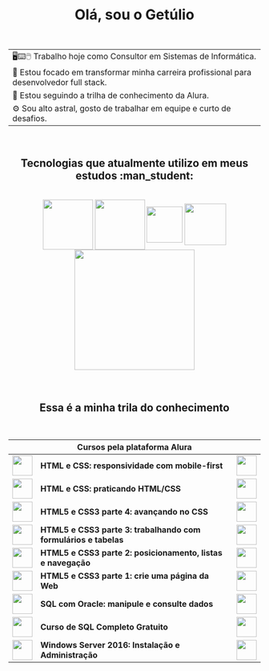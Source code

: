 <div align="center">
 
<h1>Olá, sou o Getúlio</h1></br>
    
<div>
    
| |
|----------|
| :desktop_computer::keyboard::computer_mouse: Trabalho hoje como Consultor em Sistemas de Informática.|
| :dart: Estou focado em transformar minha carreira profissional para desenvolvedor full stack.|
| :notebook_with_decorative_cover:	Estou seguindo a trilha de conhecimento da Alura.|
| :gear: Sou alto astral, gosto de trabalhar em equipe e curto de desafios.|
</div></br>
     
<h2>Tecnologias que atualmente utilizo em meus estudos :man_student:</h2></br>

<div>
    <img align="center" alt"SQL Server" src="https://user-images.githubusercontent.com/82662952/175071995-9bd747a9-572f-4ab6-95c2-a23960c5d755.png" width ="100px">
    <img align="center" alt"HTML5" src="https://user-images.githubusercontent.com/82662952/175069520-69dd05af-b496-4ad2-8375-417aa618a1f6.png" width ="100px">
    <img align="center" alt"CSS3" src="https://user-images.githubusercontent.com/82662952/175072310-9eee7c90-ae32-4b8b-ae66-f097be7d348c.png" width ="72px">
    <img align="center" alt"html5" src="https://user-images.githubusercontent.com/82662952/175074743-5ff822b8-a1bf-4fb2-a3f5-eaebbf58bd85.png" width ="83px">  
    <img align="center" alt"html5" src="https://user-images.githubusercontent.com/82662952/175075264-df7ca335-bf03-473c-98fd-ab82af6dddd4.png" width ="240px">
</div></br></br>
  





<h2>Essa é a minha trila do conhecimento</h2></br> 

<div>


| |Cursos pela plataforma Alura | |
|----------|----------|----------:|
| <img src="https://user-images.githubusercontent.com/82662952/176424357-de7d6b3d-2841-4540-9f3d-25081a6a4eb8.svg" width ="40px" > | **HTML e CSS: responsividade com mobile-first** | <a href="https://github.com/Getulio-Nunes/CERTIFICADOS/blob/main/Certificado-Alura.png"><img src="https://user-images.githubusercontent.com/82662952/175041996-9bf6c22b-7803-49e9-ac45-91bbdd0b0e5d.png" width ="40px"></a>|
| <img src="https://user-images.githubusercontent.com/82662952/175053470-bf7e5a82-0696-4fd0-b928-31eaefed34e2.svg" width ="40px" > | **HTML e CSS: praticando HTML/CSS** | <a href="https://github.com/Getulio-Nunes/CERTIFICADOS/blob/main/Certificado-Alura.png"><img src="https://user-images.githubusercontent.com/82662952/175041996-9bf6c22b-7803-49e9-ac45-91bbdd0b0e5d.png" width ="40px"></a>|
| <img src="https://user-images.githubusercontent.com/82662952/175042797-571da2d8-d342-496c-9a25-4ccaf1eb943a.svg" width ="40px" > | **HTML5 e CSS3 parte 4: avançando no CSS** | <a href="https://github.com/Getulio-Nunes/CERTIFICADOS/blob/main/Certificado-Alura.png"><img src="https://user-images.githubusercontent.com/82662952/175041996-9bf6c22b-7803-49e9-ac45-91bbdd0b0e5d.png" width ="40px"></a>|
| <img src="https://user-images.githubusercontent.com/82662952/175039524-05fbee05-c8ce-4ccd-9ec3-3a97364088cd.svg" width ="40px" > | **HTML5 e CSS3 parte 3: trabalhando com formulários e tabelas** |<a href="https://github.com/Getulio-Nunes/CERTIFICADOS/blob/main/Certificado-Alura.png"><img src="https://user-images.githubusercontent.com/82662952/175041996-9bf6c22b-7803-49e9-ac45-91bbdd0b0e5d.png" width ="40px"></a>|
| <img src="https://user-images.githubusercontent.com/82662952/175042797-571da2d8-d342-496c-9a25-4ccaf1eb943a.svg" width ="40px" > | **HTML5 e CSS3 parte 2: posicionamento, listas e navegação** | <a href="https://github.com/Getulio-Nunes/CERTIFICADOS/blob/main/Certificado-Alura.png"><img src="https://user-images.githubusercontent.com/82662952/175041996-9bf6c22b-7803-49e9-ac45-91bbdd0b0e5d.png" width ="40px"></a>|
| <img src="https://user-images.githubusercontent.com/82662952/175039524-05fbee05-c8ce-4ccd-9ec3-3a97364088cd.svg" width ="40px" > | **HTML5 e CSS3 parte 1: crie uma página da Web** |<a href="https://github.com/Getulio-Nunes/CERTIFICADOS/blob/main/Certificado-Alura.png"><img src="https://user-images.githubusercontent.com/82662952/175041996-9bf6c22b-7803-49e9-ac45-91bbdd0b0e5d.png" width ="40px"></a>|
| <img src="https://user-images.githubusercontent.com/82662952/175032489-4419a4e4-657a-4fbb-b091-ee581e28456a.svg" width ="40px"> | **SQL com Oracle: manipule e consulte dados** | <a href="https://github.com/Getulio-Nunes/CERTIFICADOS/blob/main/Certificado-Alura.png"><img src="https://user-images.githubusercontent.com/82662952/175041996-9bf6c22b-7803-49e9-ac45-91bbdd0b0e5d.png" width ="40px"></a>|
| <img src="https://user-images.githubusercontent.com/82662952/175081432-606bd1e8-945a-46e4-a9a1-22f58e1c5096.png" width ="40px" > | **Curso de SQL Completo Gratuito** | <a href="https://github.com/Getulio-Nunes/CERTIFICADOS/blob/main/certificado-curso-softblue-BD.png"><img src="https://user-images.githubusercontent.com/82662952/175041996-9bf6c22b-7803-49e9-ac45-91bbdd0b0e5d.png" width ="40px"></a>|
| <img src="https://user-images.githubusercontent.com/82662952/175080516-a7057c8c-475b-4c0b-afa8-231e8f5e7231.png" width ="40px" > | **Windows Server 2016: Instalação e Administração** | <a href="https://github.com/Getulio-Nunes/CERTIFICADOS/blob/main/certficado-Windows-Server-2016-IFRS.png"><img src="https://user-images.githubusercontent.com/82662952/175041996-9bf6c22b-7803-49e9-ac45-91bbdd0b0e5d.png" width ="40px"></a>|
</div>
</div>







